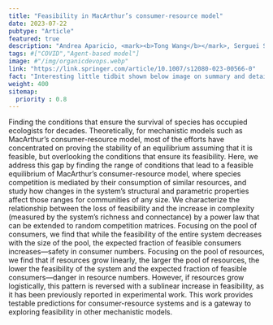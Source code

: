 ```yaml
---
title: "Feasibility in MacArthur’s consumer-resource model"
date: 2023-07-22
pubtype: "Article"
featured: true
description: "Andrea Aparicio, <mark><b>Tong Wang</b></mark>, Serguei Saavedra, Yang-Yu Liu, Scott T. Weiss,  <i><b>Theoretical Ecology</b>, 2023</i>"
tags: #["COVID","Agent-based model"]
image: #"/img/organicdevops.webp"
link: "https://link.springer.com/article/10.1007/s12080-023-00566-0"
fact: "Interesting little tidbit shown below image on summary and detail page"
weight: 400
sitemap:
  priority : 0.8
---
```


Finding the conditions that ensure the survival of species has occupied ecologists for decades. Theoretically, for mechanistic models such as MacArthur’s consumer-resource model, most of the efforts have concentrated on proving the stability of an equilibrium assuming that it is feasible, but overlooking the conditions that ensure its feasibility. Here, we address this gap by finding the range of conditions that lead to a feasible equilibrium of MacArthur’s consumer-resource model, where species competition is mediated by their consumption of similar resources, and study how changes in the system’s structural and parametric properties affect those ranges for communities of any size. We characterize the relationship between the loss of feasibility and the increase in complexity (measured by the system’s richness and connectance) by a power law that can be extended to random competition matrices. Focusing on the pool of consumers, we find that while the feasibility of the entire system decreases with the size of the pool, the expected fraction of feasible consumers increases—safety in consumer numbers. Focusing on the pool of resources, we find that if resources grow linearly, the larger the pool of resources, the lower the feasibility of the system and the expected fraction of feasible consumers—danger in resource numbers. However, if resources grow logistically, this pattern is reversed with a sublinear increase in feasibility, as it has been previously reported in experimental work. This work provides testable predictions for consumer-resource systems and is a gateway to exploring feasibility in other mechanistic models.